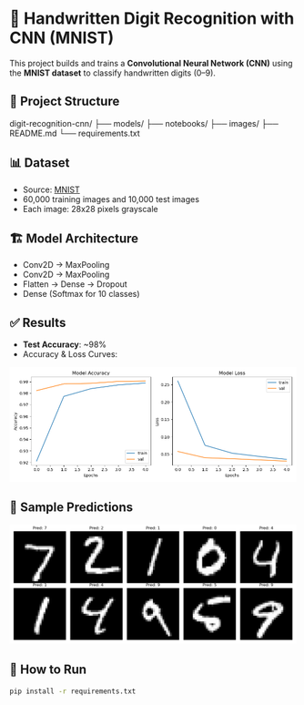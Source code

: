 # 🧠 Handwritten Digit Recognition with CNN (MNIST)

This project builds and trains a **Convolutional Neural Network (CNN)** using the **MNIST dataset** to classify handwritten digits (0–9).

## 📁 Project Structure

digit-recognition-cnn/
├── models/
├── notebooks/
├── images/
├── README.md
└── requirements.txt


## 📊 Dataset

- Source: [MNIST](http://yann.lecun.com/exdb/mnist/)
- 60,000 training images and 10,000 test images
- Each image: 28x28 pixels grayscale

## 🏗️ Model Architecture

- Conv2D → MaxPooling
- Conv2D → MaxPooling
- Flatten → Dense → Dropout
- Dense (Softmax for 10 classes)

## ✅ Results

- **Test Accuracy**: ~98%
- Accuracy & Loss Curves:

![Accuracy Loss](images/accuracy_loss_plot.png)

## 🎯 Sample Predictions

![Sample Prediction](images/sample_prediction.png)

## 🚀 How to Run

```bash
pip install -r requirements.txt
